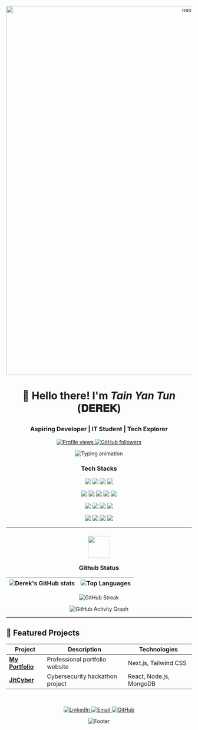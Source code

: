 <p align="center">
  <img src="https://user-images.githubusercontent.com/73097560/115834477-dbab4500-a447-11eb-908a-139a6edaec5c.gif" width="1000" alt="neon line" />
<h1 align="center">

  👋 Hello there! I'm <em>Tain Yan Tun</em> (𝐃𝐄𝐑𝐄𝐊)
</h1>
<h3 align="center"> Aspiring Developer | IT Student | Tech Explorer</h3>

<p align="center">
  <a href="https://github.com/TainYanTun">
    <img src="https://komarev.com/ghpvc/?username=TainYanTun&color=6366f1&label=PROFILE+VIEWS&style=flat-square" alt="Profile views" />
  </a>
  <a href="https://github.com/TainYanTun?tab=followers">
    <img src="https://img.shields.io/github/followers/TainYanTun?color=6366f1&label=FOLLOWERS&style=flat-square" alt="GitHub followers" />
  </a>
</p>

<p align="center">
  <img src="https://readme-typing-svg.herokuapp.com?font=Fira+Code&size=22&duration=3000&pause=1000&color=6366f1&center=true&width=435&lines=Building+the+future+with+code;Full-stack+enthusiast;Continuous+learner;Open-source+contributor" alt="Typing animation" />
</p>


<h3 align="center"><p>Tech Stacks</p></h3>

<p align="center">
  <img src="https://img.shields.io/badge/TypeScript-3178C6?style=for-the-badge&logo=typescript&logoColor=white" />
  <img src="https://img.shields.io/badge/JavaScript-F7DF1E?style=for-the-badge&logo=javascript&logoColor=black" />
  <img src="https://img.shields.io/badge/Python-3776AB?style=for-the-badge&logo=python&logoColor=white" />
  <img src="https://img.shields.io/badge/Java-ED8B00?style=for-the-badge&logo=openjdk&logoColor=white" />
</p>
<p align="center">
  <img src="https://img.shields.io/badge/HTML5-E34F26?style=for-the-badge&logo=html5&logoColor=white" />
  <img src="https://img.shields.io/badge/CSS3-1572B6?style=for-the-badge&logo=css3&logoColor=white" />
  <img src="https://img.shields.io/badge/React-20232A?style=for-the-badge&logo=react&logoColor=61DAFB" />
  <img src="https://img.shields.io/badge/Next.js-000000?style=for-the-badge&logo=nextdotjs&logoColor=white" />
  <img src="https://img.shields.io/badge/Tailwind_CSS-06B6D4?style=for-the-badge&logo=tailwindcss&logoColor=white" />
</p>
<p align="center">
  <img src="https://img.shields.io/badge/Node.js-339933?style=for-the-badge&logo=nodedotjs&logoColor=white" />
  <img src="https://img.shields.io/badge/Express.js-000000?style=for-the-badge&logo=express&logoColor=white" />
  <img src="https://img.shields.io/badge/MySQL-4479A1?style=for-the-badge&logo=mysql&logoColor=white" />
  <img src="https://img.shields.io/badge/MongoDB-47A248?style=for-the-badge&logo=mongodb&logoColor=white" />
</p>
<p align="center">
  <img src="https://img.shields.io/badge/Git-F05032?style=for-the-badge&logo=git&logoColor=white" />
  <img src="https://img.shields.io/badge/GitHub-181717?style=for-the-badge&logo=github&logoColor=white" />
  <img src="https://img.shields.io/badge/Vercel-000000?style=for-the-badge&logo=vercel&logoColor=white" />
  <img src="https://img.shields.io/badge/Linux-FCC624?style=for-the-badge&logo=linux&logoColor=black" />
</p>

---

<h3 align="center">
  <img src="https://camo.githubusercontent.com/792339729babf55dc139ac8189abba7aa4ff21366eecda37b3f0c37200dfa871/68747470733a2f2f6d656469612e67697068792e636f6d2f6d656469612f6959384352426451584f444a5343455249722f67697068792e676966" width="60" />
  <p>Github Status</p>
</h3>

<div align="center">
  
  | ![Derek's GitHub stats](https://github-readme-stats.vercel.app/api?username=TainYanTun&show_icons=true&theme=radical&hide_border=true&bg_color=30,0f0c29,302b63&title_color=fff&text_color=fff&icon_color=fff&hide=issues) | ![Top Languages](https://github-readme-stats.vercel.app/api/top-langs/?username=TainYanTun&layout=compact&theme=radical&hide_border=true&bg_color=30,302b63,0f0c29&title_color=fff&text_color=fff&hide=html,css) |
  |-------------|-------------|
  
  ![GitHub Streak](https://streak-stats.demolab.com?user=TainYanTun&theme=radical&hide_border=true&background=30,0f0c29,302b63)
  
  ![GitHub Activity Graph](https://github-readme-activity-graph.vercel.app/graph?username=TainYanTun&theme=react-dark&bg_color=0f0c29&hide_border=true&area=true)
  
</div>

---

## 🚧 Featured Projects

<div align="center">
  
  | Project | Description | Technologies |
  |---------|-------------|--------------|
  | **[My Portfolio](https://github.com/TainYanTun/My-Portfolio)** | Professional portfolio website | Next.js, Tailwind CSS |
  | **[JitCyber](https://github.com/nyilynnhtwe/JitCyber)** | Cybersecurity hackathon project | React, Node.js, MongoDB |
  
</div><br>

<p align="center">
  <a href="https://www.linkedin.com/in/tainyantun/">
    <img src="https://img.shields.io/badge/-LinkedIn-0A66C2?style=for-the-badge&logo=linkedin&logoColor=white" alt="LinkedIn" />
  </a>
  <a href="mailto:leotainyan18@gmail.com">
    <img src="https://img.shields.io/badge/-Email-D14836?style=for-the-badge&logo=gmail&logoColor=white" alt="Email" />
  </a>
  <a href="https://github.com/TainYanTun">
    <img src="https://img.shields.io/badge/-GitHub-181717?style=for-the-badge&logo=github&logoColor=white" alt="GitHub" />
  </a>
</p>

<div align="center">
  
  ![Footer](https://capsule-render.vercel.app/api?type=waving&color=6366f1&height=120&section=footer)
  
</div>
